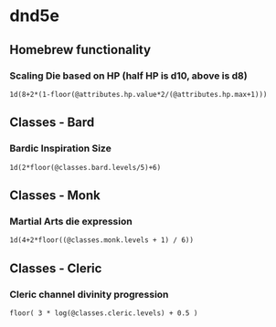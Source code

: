 # dnd5e

## Homebrew functionality

### Scaling Die based on HP (half HP is d10, above is d8)
`1d(8+2*(1-floor(@attributes.hp.value*2/(@attributes.hp.max+1)))`

## Classes - Bard

### Bardic Inspiration Size
`1d(2*floor(@classes.bard.levels/5)+6)`

## Classes - Monk

### Martial Arts die expression
`1d(4+2*floor((@classes.monk.levels + 1) / 6))`

## Classes - Cleric

### Cleric channel divinity progression 
`floor( 3 * log(@classes.cleric.levels) + 0.5 )`
